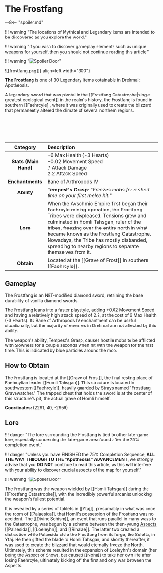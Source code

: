 # The Frostfang

--8<-- "spoiler.md"

!!! warning "The locations of Mythical and Legendary items are intended to be discovered as you explore the world."

!!! warning "If you wish to discover gameplay elements such as unique weapons for yourself, then you should not continue reading this article."

!!! warning "![Spoiler Door](/assets/img/spoiler_door.png)"

![[frostfang.png]]{ align=left width="300"}

**The Frostfang** is one of 30 Legendary Items obtainable in Drehmal: Apotheosis.

A legendary sword that was pivotal in the [[Frostfang Catastrophe|single greatest ecological event]] in the realm's history, the Frostfang is found in southern [[Faehrcyle]], where it was originally used to create the blizzard that permanently altered the climate of several northern regions. 

<br> <br> <br> <br>

| Category | Description |
|:--------------------------------:|:-----------------------------------------------------------------------------------------------------------------------------------------------------------------------------|
| **Stats (Main Hand)**         | -6 Max Health (-3 Hearts) <br> +0.02 Movement Speed <br> 7 Attack Damage <br> 2.2 Attack Speed         |
| **Enchantments**              | Bane of Arthropods IV |
| **Ability**                   | **Tempest's Grasp**: "*Freezes mobs for a short time on your first melee hit.*" |
| **Lore**                      | When the Avsohmic Empire first began their Faehrcyle mining operation, the Frostfang Tribes were displeased. Tensions grew and culminated in Homli Tahsgan, ruler of the tribes, freezing over the entire north in what became known as the Frostfang Catastrophe. Nowadays, the Tribe has mostly disbanded, spreading to nearby regions to separate themselves from it. |
| **Obtain**                    | Located at the [[Grave of Frost]] in southern [[Faehrcyle]].   |

## Gameplay
The Frostfang is an NBT-modified diamond sword, retaining the base durability of vanilla diamond swords.

The Frostfang leans into a faster playstyle, adding +0.02 Movement Speed and having a relatively high attack speed of 2.2, at the cost of 6 Max Health (-3 Hearts). Its Bane of Arthropods IV enchantment can be useful situationally, but the majority of enemies in Drehmal are not affected by this ability.

The weapon's ability, Tempest's Grasp, causes hostile mobs to be afflicted with Slowness for a couple seconds when hit with the weapon for the first time. This is indicated by blue particles around the mob.

## How to Obtain
The Frostfang is located at the [[Grave of Frost]], the final resting place of Faehrcylian leader [[Homli Tahsgan]]. This structure is located in southwestern [[Faehrcyle]], heavily guarded by Strays named "Frostfang Gravewatcher." The trapped chest that holds the sword is at the center of this structure's pit, the actual grave of Homli himself.

**Coordinates:** (2291, 40, -2959)

## Lore

!!! danger "The lore surrounding the Frostfang is tied to other late-game lore, especially concerning the late-game area found after the 75% completion event."

!!! danger "Unless you have FINISHED the 75% Completion Sequence, **ALL THE WAY THROUGH TO THE "Apotheosis" ADVANCEMENT**, we strongly advise that you **DO NOT** continue to read this article, as this **will** interfere with your ability to discover crucial aspects of the map for yourself."

!!! warning "![Spoiler Door](/assets/img/spoiler_door.png)"

The Frostfang was the weapon wielded by [[Homli Tahsgan]] during the [[Frostfang Catastrophe]], with the incredibly powerful arcanist unlocking the weapon's fullest potential. 

It is revealed by a series of tablets in [[Ytaj]], presumably in what was once the room of [[Palaesida]], that Homli's possession of the Frostfang was no accident. The [[Divine Schism]], an event that runs parallel in many ways to the Catastrophe, was begun by a scheme between the then-young [Aspects](/Lore/Higher_Beings/Aspects/) [[Palaesida]], [[Loeleyhn]], and [[Rihalae]]. The latter two created a distraction while Palaesida stole the Frostfang from its forge, the Soletta, in Ytaj. He then gifted the blade to Homli Tahsgan, and shortly thereafter, it was used to create the blizzard that would eternally freeze the North. Ultimately, this scheme resulted in the expansion of Loeleyhn's domain (her being the Aspect of Snow), but caused [[Noha]] to take her own life after losing Faehrcyle, ultimately kicking off the first and only war between the Aspects.


